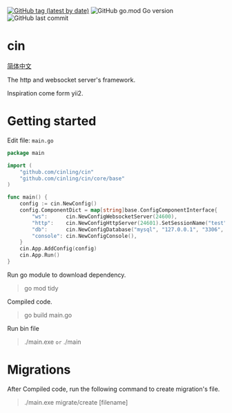 [![GitHub tag (latest by date)](https://img.shields.io/github/v/tag/cinling/cin)](https://github.com/cinling/cin/tags)
![GitHub go.mod Go version](https://img.shields.io/github/go-mod/go-version/cinling/cin?color=red)
![GitHub last commit](https://img.shields.io/github/last-commit/cinling/cin)

# cin
[简体中文](https://github.com/Cinling/cin/blob/master/doc/README.zh-cn.md)

The http and websocket server's framework.

Inspiration come form yii2.

# Getting started

Edit file:  `main.go`
```go
package main

import (
    "github.com/cinling/cin"
    "github.com/cinling/cin/core/base"
)

func main() {
	config := cin.NewConfig()
    config.ComponentDict = map[string]base.ConfigComponentInterface{
        "ws":      cin.NewConfigWebsocketServer(24600),
        "http":    cin.NewConfigHttpServer(24601).SetSessionName("test"),
        "db":      cin.NewConfigDatabase("mysql", "127.0.0.1", "3306", "cin", "root", "root"),
        "console": cin.NewConfigConsole(),
    }
    cin.App.AddConfig(config)
    cin.App.Run()
}
```

Run go module to download dependency. 
> go mod tidy

Compiled code.
> go build main.go

Run bin file
> ./main.exe  `or` ./main


# Migrations
After Compiled code, run the following command to create migration's file.
> ./main.exe migrate/create [filename]